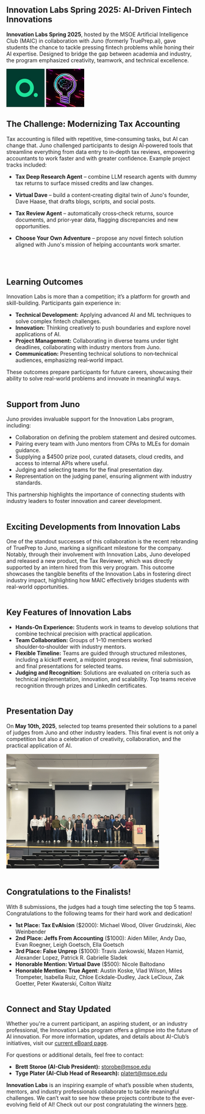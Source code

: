 ## Innovation Labs Spring 2025: AI‑Driven Fintech Innovations

**Innovation Labs Spring 2025**, hosted by the MSOE Artificial Intelligence Club (MAIC) in collaboration with Juno (formerly TruePrep.ai), gave students the chance to tackle pressing fintech problems while honing their AI expertise. Designed to bridge the gap between academia and industry, the program emphasized creativity, teamwork, and technical excellence.

<img src = '/images/article_content/taxjuno_logo.jpg' height = 100px>
<img src = '/images/thumbnails/IL_MAIC_Logo_grad.png' height = 100px>
<br/>

## The Challenge: Modernizing Tax Accounting
Tax accounting is filled with repetitive, time‑consuming tasks, but AI can change that. Juno challenged participants to design AI‑powered tools that streamline everything from data entry to in‑depth tax reviews, empowering accountants to work faster and with greater confidence. Example project tracks included:

- **Tax Deep Research Agent** – combine LLM research agents with dummy tax returns to surface missed credits and law changes.

- **Virtual Dave** – build a content‑creating digital twin of Juno's founder, Dave Haase, that drafts blogs, scripts, and social posts.

- **Tax Review Agent** – automatically cross‑check returns, source documents, and prior‑year data, flagging discrepancies and new opportunities.

- **Choose Your Own Adventure** – propose any novel fintech solution aligned with Juno's mission of helping accountants work smarter.

<br/><br/>

## Learning Outcomes
Innovation Labs is more than a competition; it’s a platform for growth and skill-building. Participants gain experience in:
- **Technical Development:** Applying advanced AI and ML techniques to solve complex fintech challenges.
- **Innovation:** Thinking creatively to push boundaries and explore novel applications of AI.
- **Project Management:** Collaborating in diverse teams under tight deadlines, collaborating with industry mentors from Juno.
- **Communication:** Presenting technical solutions to non‑technical audiences, emphasizing real‑world impact.

These outcomes prepare participants for future careers, showcasing their ability to solve real-world problems and innovate in meaningful ways.
<br/><br/>

## Support from Juno
Juno provides invaluable support for the Innovation Labs program, including:
- Collaboration on defining the problem statement and desired outcomes.
- Pairing every team with Juno mentors from CPAs to MLEs for domain guidance.
- Supplying a $4500 prize pool, curated datasets, cloud credits, and access to internal APIs where useful.
- Judging and selecting teams for the final presentation day.
- Representation on the judging panel, ensuring alignment with industry standards.

This partnership highlights the importance of connecting students with industry leaders to foster innovation and career development.
<br/><br/>

## Exciting Developments from Innovation Labs

One of the standout successes of this collaboration is the recent rebranding of TruePrep to Juno, marking a significant milestone for the company. Notably, through their involvement with Innovation Labs, Juno developed and released a new product, the Tax Reviewer, which was directly supported by an intern hired from this very program. This outcome showcases the tangible benefits of the Innovation Labs in fostering direct industry impact, highlighting how MAIC effectively bridges students with real-world opportunities.
<br/><br/>

## Key Features of Innovation Labs
- **Hands-On Experience:** Students work in teams to develop solutions that combine technical precision with practical application.
- **Team Collaboration:** Groups of 1–10 members worked shoulder‑to‑shoulder with industry mentors.
- **Flexible Timeline:** Teams are guided through structured milestones, including a kickoff event, a midpoint progress review, final submission, and final presentations for selected teams.
- **Judging and Recognition:** Solutions are evaluated on criteria such as technical implementation, innovation, and scalability. Top teams receive recognition through prizes and LinkedIn certificates.
<br/><br/>

## Presentation Day
On **May 10th, 2025**, selected top teams presented their solutions to a panel of judges from Juno and other industry leaders. This final event is not only a competition but also a celebration of creativity, collaboration, and the practical application of AI.

<img src = '/images/article_content/IL_2025_Group.jpg' height = 300px>
<br/><br/>

## Congratulations to the Finalists!
With 8 submissions, the judges had a tough time selecting the top 5 teams. Congratulations to the following teams for their hard work and dedication!

- **1st Place: Tax EvAIsion** ($2000): Michael Wood, Oliver Grudzinski, Alec Weinbender
- **2nd Place: Jeffs From Accounting** ($1000): Aiden Miller, Andy Dao, Evan Roegner, Leigh Goetsch, Ella Goetsch
- **3rd Place: False Unprep** ($1000): Travis Jankowski, Mazen Hamid, Alexander Lopez, Patrick R. Gabrielle Sladek
- **Honorable Mention: Virtual Dave** ($500): Nicole Baltodano
- **Honorable Mention: True Agent**: Austin Koske, Vlad Wilson, Miles Trompeter, Isabella Ruiz, Chloe Eckdale-Dudley, Jack LeCloux, Zak Goetter, Peter Kwaterski, Colton Waltz
<br/><br/>
## Connect and Stay Updated
Whether you're a current participant, an aspiring student, or an industry professional, the Innovation Labs program offers a glimpse into the future of AI innovation. For more information, updates, and details about AI-Club’s initiatives, visit our [current eBoard page](https://msoe-maic.com/Contact.html).

For questions or additional details, feel free to contact:
- **Brett Storoe (AI-Club President):** [storobe@msoe.edu](mailto:storoeb@msoe.edu)
- **Tyge Plater (AI-Club Head of Research):** [platert@msoe.edu](mailto:platert@msoe.edu)

**Innovation Labs** is an inspiring example of what’s possible when students, mentors, and industry professionals collaborate to tackle meaningful challenges. We can’t wait to see how these projects contribute to the ever-evolving field of AI! Check out our post congratulating the winners [here](https://www.linkedin.com/posts/msoeaiclub_%F0%9D%90%82%F0%9D%90%A8%F0%9D%90%A7%F0%9D%90%A0%F0%9D%90%AB%F0%9D%90%9A%F0%9D%90%AD%F0%9D%90%AE%F0%9D%90%A5%F0%9D%90%9A%F0%9D%90%AD%F0%9D%90%A2%F0%9D%90%A8%F0%9D%90%A7%F0%9D%90%AC-%F0%9D%90%AD%F0%9D%90%A8-%F0%9D%90%AD%F0%9D%90%A1%F0%9D%90%9E-activity-7328803453042937858-u5FL?utm_source=share&utm_medium=member_desktop&rcm=ACoAAEbKdr0BjCjXW93UEWRP6J-4CIdF-1WhPMk).